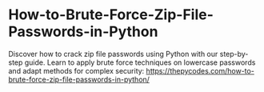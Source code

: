 # How-to-Brute-Force-Zip-File-Passwords-in-Python
Discover how to crack zip file passwords using Python with our step-by-step guide. Learn to apply brute force techniques on lowercase passwords and adapt methods for complex security:
https://thepycodes.com/how-to-brute-force-zip-file-passwords-in-python/
